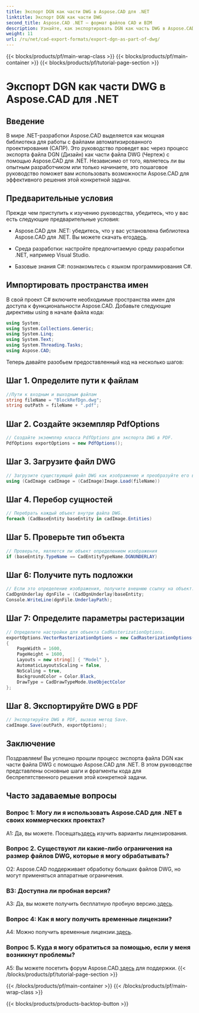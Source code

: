 ```yaml
---
title: Экспорт DGN как части DWG в Aspose.CAD для .NET
linktitle: Экспорт DGN как части DWG
second_title: Aspose.CAD .NET — формат файлов CAD и BIM
description: Узнайте, как экспортировать DGN как часть DWG в Aspose.CAD для .NET. Следуйте нашему пошаговому руководству для бесшовной интеграции.
weight: 11
url: /ru/net/cad-export-formats/export-dgn-as-part-of-dwg/
---
```


{{< blocks/products/pf/main-wrap-class >}}
{{< blocks/products/pf/main-container >}}
{{< blocks/products/pf/tutorial-page-section >}}

# Экспорт DGN как части DWG в Aspose.CAD для .NET

## Введение

В мире .NET-разработки Aspose.CAD выделяется как мощная библиотека для работы с файлами автоматизированного проектирования (САПР). Это руководство проведет вас через процесс экспорта файла DGN (Дизайн) как части файла DWG (Чертеж) с помощью Aspose.CAD для .NET. Независимо от того, являетесь ли вы опытным разработчиком или только начинаете, это пошаговое руководство поможет вам использовать возможности Aspose.CAD для эффективного решения этой конкретной задачи.

## Предварительные условия

Прежде чем приступить к изучению руководства, убедитесь, что у вас есть следующие предварительные условия:

-  Aspose.CAD для .NET: убедитесь, что у вас установлена библиотека Aspose.CAD для .NET. Вы можете скачать его[здесь](https://releases.aspose.com/cad/net/).

- Среда разработки: настройте предпочитаемую среду разработки .NET, например Visual Studio.

- Базовые знания C#: познакомьтесь с языком программирования C#.

## Импортировать пространства имен

В свой проект C# включите необходимые пространства имен для доступа к функциональности Aspose.CAD. Добавьте следующие директивы using в начале файла кода:

```csharp
using System;
using System.Collections.Generic;
using System.Linq;
using System.Text;
using System.Threading.Tasks;
using Aspose.CAD;
```

Теперь давайте разобьем предоставленный код на несколько шагов:

## Шаг 1. Определите пути к файлам

```csharp
//Пути к входным и выходным файлам
string fileName = "BlockRefDgn.dwg";
string outPath = fileName + ".pdf";
```

## Шаг 2. Создайте экземпляр PdfOptions

```csharp
// Создайте экземпляр класса PdfOptions для экспорта DWG в PDF.
PdfOptions exportOptions = new PdfOptions();
```

## Шаг 3. Загрузите файл DWG

```csharp
// Загрузите существующий файл DWG как изображение и преобразуйте его в тип CadImage.
using (CadImage cadImage = (CadImage)Image.Load(fileName))
```

## Шаг 4. Перебор сущностей

```csharp
// Перебрать каждый объект внутри файла DWG.
foreach (CadBaseEntity baseEntity in cadImage.Entities)
```

## Шаг 5. Проверьте тип объекта

```csharp
// Проверьте, является ли объект определением изображения
if (baseEntity.TypeName == CadEntityTypeName.DGNUNDERLAY)
```

## Шаг 6: Получите путь подложки

```csharp
// Если это определение изображения, получите внешнюю ссылку на объект.
CadDgnUnderlay dgnFile = (CadDgnUnderlay)baseEntity;
Console.WriteLine(dgnFile.UnderlayPath);
```

## Шаг 7: Определите параметры растеризации

```csharp
// Определите настройки для объекта CadRasterizationOptions.
exportOptions.VectorRasterizationOptions = new CadRasterizationOptions()
{
    PageWidth = 1600,
    PageHeight = 1600,
    Layouts = new string[] { "Model" },
    AutomaticLayoutsScaling = false,
    NoScaling = true,
    BackgroundColor = Color.Black,
    DrawType = CadDrawTypeMode.UseObjectColor
};
```

## Шаг 8. Экспортируйте DWG в PDF

```csharp
// Экспортируйте DWG в PDF, вызвав метод Save.
cadImage.Save(outPath, exportOptions);
```

## Заключение

Поздравляем! Вы успешно прошли процесс экспорта файла DGN как части файла DWG с помощью Aspose.CAD для .NET. В этом руководстве представлены основные шаги и фрагменты кода для беспрепятственного решения этой конкретной задачи.

## Часто задаваемые вопросы

### Вопрос 1: Могу ли я использовать Aspose.CAD для .NET в своих коммерческих проектах?
 А1: Да, вы можете. Посещать[здесь](https://purchase.aspose.com/buy) изучить варианты лицензирования.

### Вопрос 2. Существуют ли какие-либо ограничения на размер файлов DWG, которые я могу обрабатывать?
О2: Aspose.CAD поддерживает обработку больших файлов DWG, но могут применяться аппаратные ограничения.

### В3: Доступна ли пробная версия?
A3: Да, вы можете получить бесплатную пробную версию.[здесь](https://releases.aspose.com/).

### Вопрос 4: Как я могу получить временные лицензии?
 A4: Можно получить временные лицензии.[здесь](https://purchase.aspose.com/temporary-license/).

### Вопрос 5. Куда я могу обратиться за помощью, если у меня возникнут проблемы?
 A5: Вы можете посетить форум Aspose.CAD.[здесь](https://forum.aspose.com/c/cad/19) для поддержки.
{{< /blocks/products/pf/tutorial-page-section >}}

{{< /blocks/products/pf/main-container >}}
{{< /blocks/products/pf/main-wrap-class >}}

{{< blocks/products/products-backtop-button >}}

